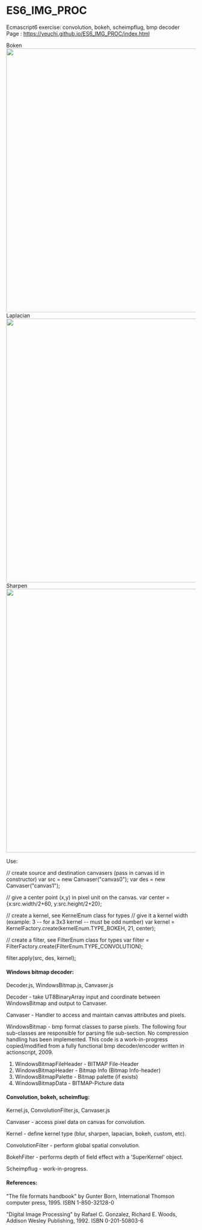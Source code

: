 # ES6_IMG_PROC
Ecmascript6 exercise: convolution, bokeh, scheimpflug, bmp decoder \
Page : https://yeuchi.github.io/ES6_IMG_PROC/index.html

Boken
<img width="700" src="https://user-images.githubusercontent.com/1282659/131425001-716f76ca-cf41-4544-b8a4-53889f960ecf.png">
Laplacian
<img width="700" src="https://user-images.githubusercontent.com/1282659/131425006-17b78531-7396-4cc9-bd53-ac4d4c8e3103.png">
Sharpen
<img width="700" src="https://user-images.githubusercontent.com/1282659/131425010-65775088-5d73-4d44-bd75-3a5f64d74983.png">


Use:

// create source and destination canvasers (pass in canvas id in constructor)
var src = new Canvaser("canvas0");
var des = new Canvaser("canvas1");

// give a center point (x,y) in pixel unit on the canvas.
var center = {x:src.width/2+60, y:src.height/2+20};

// create a kernel, see KernelEnum class for types
// give it a kernel width (example: 3 -- for a 3x3 kernel -- must be odd number)
var kernel = KernelFactory.create(kernelEnum.TYPE_BOKEH, 21, center);

// create a filter, see FilterEnum class for types
var filter = FilterFactory.create(FilterEnum.TYPE_CONVOLUTION);

filter.apply(src, des, kernel);


#### Windows bitmap decoder:
Decoder.js, WindowsBitmap.js, Canvaser.js

Decoder - take UT8BinaryArray input and coordinate between WindowsBitmap and output to Canvaser.

Canvaser - Handler to access and maintain canvas attributes and pixels.

WindowsBitmap - bmp format classes to parse pixels.
The following four sub-classes are responsible for parsing file sub-section.  No compression handling has been implemented.  This code is a work-in-progress copied/modified from a fully functional bmp decoder/encoder written in actionscript, 2009.  

1. WindowsBitmapFileHeader - BITMAP File-Header
2. WindowsBitmapHeader - Bitmap Info (Bitmap Info-header)
3. WindowsBitmapPalette - Bitmap palette (if exists)
4. WindowsBitmapData - BITMAP-Picture data

#### Convolution, bokeh, scheimflug:
Kernel.js, ConvolutionFilter.js, Canvaser.js

Canvaser - access pixel data on canvas for convolution.

Kernel - define kernel type (blur, sharpen, lapacian, bokeh, custom, etc).

ConvolutionFilter - perform global spatial convolution.

BokehFilter - performs depth of field effect with a 'SuperKernel' object.

Scheimpflug - work-in-progress.

#### References:

"The file formats handbook" by Gunter Born, International Thomson computer press, 1995.  ISBN 1-850-32128-0

"Digital Image Processing" by Rafael C. Gonzalez, Richard E. Woods, Addison Wesley Publishing, 1992.  ISBN 0-201-50803-6
